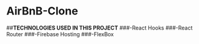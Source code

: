 # AirBnB-Clone
##**TECHNOLOGIES USED IN THIS PROJECT**
###-React Hooks
###-React Router
###-Firebase Hosting
###-FlexBox

